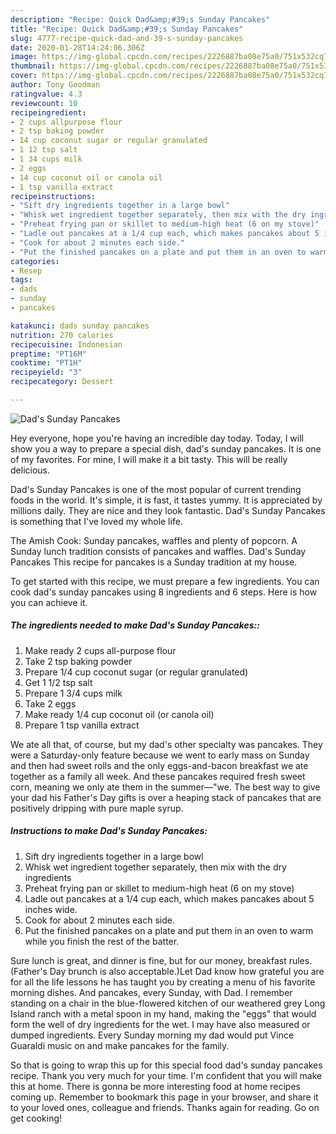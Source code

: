 ```yaml
---
description: "Recipe: Quick Dad&amp;#39;s Sunday Pancakes"
title: "Recipe: Quick Dad&amp;#39;s Sunday Pancakes"
slug: 4777-recipe-quick-dad-and-39-s-sunday-pancakes
date: 2020-01-28T14:24:06.306Z
image: https://img-global.cpcdn.com/recipes/2226887ba08e75a0/751x532cq70/dads-sunday-pancakes-recipe-main-photo.jpg
thumbnail: https://img-global.cpcdn.com/recipes/2226887ba08e75a0/751x532cq70/dads-sunday-pancakes-recipe-main-photo.jpg
cover: https://img-global.cpcdn.com/recipes/2226887ba08e75a0/751x532cq70/dads-sunday-pancakes-recipe-main-photo.jpg
author: Tony Goodman
ratingvalue: 4.3
reviewcount: 10
recipeingredient:
- 2 cups allpurpose flour
- 2 tsp baking powder
- 14 cup coconut sugar or regular granulated
- 1 12 tsp salt
- 1 34 cups milk
- 2 eggs
- 14 cup coconut oil or canola oil
- 1 tsp vanilla extract
recipeinstructions:
- "Sift dry ingredients together in a large bowl"
- "Whisk wet ingredient together separately, then mix with the dry ingredients"
- "Preheat frying pan or skillet to medium-high heat (6 on my stove)"
- "Ladle out pancakes at a 1/4 cup each, which makes pancakes about 5 inches wide."
- "Cook for about 2 minutes each side."
- "Put the finished pancakes on a plate and put them in an oven to warm while you finish the rest of the batter."
categories:
- Resep
tags:
- dads
- sunday
- pancakes

katakunci: dads sunday pancakes
nutrition: 270 calories
recipecuisine: Indonesian
preptime: "PT16M"
cooktime: "PT1H"
recipeyield: "3"
recipecategory: Dessert

---
```



![Dad&#39;s Sunday Pancakes](https://img-global.cpcdn.com/recipes/2226887ba08e75a0/751x532cq70/dads-sunday-pancakes-recipe-main-photo.jpg)

Hey everyone, hope you're having an incredible day today. Today, I will show you a way to prepare a special dish, dad&#39;s sunday pancakes. It is one of my favorites. For mine, I will make it a bit tasty. This will be really delicious.

Dad&#39;s Sunday Pancakes is one of the most popular of current trending foods in the world. It's simple, it is fast, it tastes yummy. It is appreciated by millions daily. They are nice and they look fantastic. Dad&#39;s Sunday Pancakes is something that I've loved my whole life.

The Amish Cook: Sunday pancakes, waffles and plenty of popcorn. A Sunday lunch tradition consists of pancakes and waffles. Dad&#39;s Sunday Pancakes This recipe for pancakes is a Sunday tradition at my house.


To get started with this recipe, we must prepare a few ingredients. You can cook dad&#39;s sunday pancakes using 8 ingredients and 6 steps. Here is how you can achieve it.

##### The ingredients needed to make Dad&#39;s Sunday Pancakes::

1. Make ready 2 cups all-purpose flour
1. Take 2 tsp baking powder
1. Prepare 1/4 cup coconut sugar (or regular granulated)
1. Get 1 1/2 tsp salt
1. Prepare 1 3/4 cups milk
1. Take 2 eggs
1. Make ready 1/4 cup coconut oil (or canola oil)
1. Prepare 1 tsp vanilla extract


We ate all that, of course, but my dad&#39;s other specialty was pancakes. They were a Saturday-only feature because we went to early mass on Sunday and then had sweet rolls and the only eggs-and-bacon breakfast we ate together as a family all week. And these pancakes required fresh sweet corn, meaning we only ate them in the summer—&#34;we. The best way to give your dad his Father&#39;s Day gifts is over a heaping stack of pancakes that are positively dripping with pure maple syrup. 

##### Instructions to make Dad&#39;s Sunday Pancakes:

1. Sift dry ingredients together in a large bowl
1. Whisk wet ingredient together separately, then mix with the dry ingredients
1. Preheat frying pan or skillet to medium-high heat (6 on my stove)
1. Ladle out pancakes at a 1/4 cup each, which makes pancakes about 5 inches wide.
1. Cook for about 2 minutes each side.
1. Put the finished pancakes on a plate and put them in an oven to warm while you finish the rest of the batter.


Sure lunch is great, and dinner is fine, but for our money, breakfast rules. (Father&#39;s Day brunch is also acceptable.)Let Dad know how grateful you are for all the life lessons he has taught you by creating a menu of his favorite morning dishes. And pancakes, every Sunday, with Dad. I remember standing on a chair in the blue-flowered kitchen of our weathered grey Long Island ranch with a metal spoon in my hand, making the &#34;eggs&#34; that would form the well of dry ingredients for the wet. I may have also measured or dumped ingredients. Every Sunday morning my dad would put Vince Guaraldi music on and make pancakes for the family. 

So that is going to wrap this up for this special food dad&#39;s sunday pancakes recipe. Thank you very much for your time. I'm confident that you will make this at home. There is gonna be more interesting food at home recipes coming up. Remember to bookmark this page in your browser, and share it to your loved ones, colleague and friends. Thanks again for reading. Go on get cooking!
